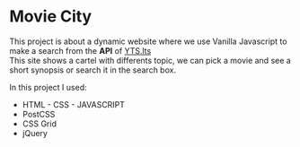 # Movie City

This project is about a dynamic website where we use Vanilla Javascript to make a search from the **API** of [YTS.lts](https://yts.lt/api)
<br/>
This site shows a cartel with differents topic, we can pick a movie and see a short synopsis or search it in the search box.

In this project I used:
- HTML - CSS - JAVASCRIPT
- PostCSS
- CSS Grid
- jQuery


